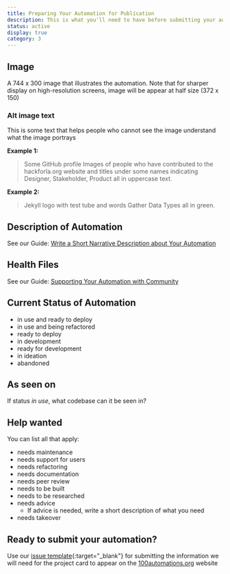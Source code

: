 ```yaml
---
title: Preparing Your Automation for Publication
description: This is what you'll need to have before submitting your automation for publication
status: active
display: true
category: 3
---
```






## Image
A 744 x 300 image that illustrates the automation. Note that for sharper display on high-resolution screens, image will be appear at half size (372 x 150)


### Alt image text
This is some text that helps people who cannot see the image understand what the image portrays

**Example 1:**
> Some GitHub profile Images of people who have contributed to the hackforla.org website and titles under some names indicating Designer, Stakeholder, Product all in uppercase text.

**Example 2:**

>Jekyll logo with test tube and words Gather Data Types all in green.



## Description of Automation
See our Guide: [Write a Short Narrative Description about Your Automation](/Website/guides/writing-short-descriptions-for-automations.html)


## Health Files
See our Guide: [Supporting Your Automation with Community](/Website/guides/community-support-for-automations.html)


## Current Status of Automation
-  in use and ready to deploy
-  in use and being refactored
-  ready to deploy
-  in development
-  ready for development
-  in ideation
-  abandoned


## As seen on
If status _in use_, what codebase can it be seen in?


## Help wanted 
You can list all that apply:
- needs maintenance
- needs support for users
- needs refactoring
- needs documentation
- needs peer review
- needs to be built
- needs to be researched
- needs advice
  - If advice is needed, write a short description of what you need
- needs takeover


## Ready to submit your automation?
Use our [issue template](https://github.com/100Automations/Website/issues/new?assignees=&labels=documentation%2C+good+first+issue&template=create-automation-card-for--automation-name-.md&title=Create+automation+card+for+%5Bautomation+name%5D){:target="_blank"} for submitting the information we will need for the project card to appear on the [100automations.org](https://100automations.org) website

